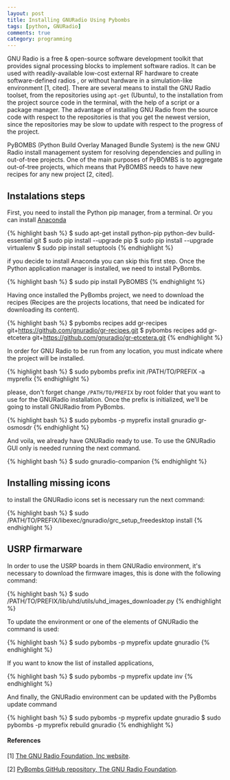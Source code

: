 ```yaml
---
layout: post
title: Installing GNURadio Using Pybombs
tags: [python, GNURadio]
comments: true
category: programming
---
```

GNU Radio is a free & open-source software development toolkit that provides signal processing blocks to implement software radios. It can be used with readily-available low-cost external RF hardware to create software-defined radios <!--break--> , or without hardware in a simulation-like environment [1, cited]. There are several means to install the GNU Radio toolset, from the repositories using `apt-get` (Ubuntu), to the installation from the project source code in the terminal, with the help of a script or a package manager. The advantage of installing GNU Radio from the source code with respect to the repositories is that you get the newest version, since the repositories may be slow to update with respect to the progress of the project.

PyBOMBS (Python Build Overlay Managed Bundle System) is the new GNU Radio install management system for resolving dependencies and pulling in out-of-tree projects. One of the main purposes of PyBOMBS is to aggregate out-of-tree projects, which means that PyBOMBS needs to have new recipes for any new project [2, cited]. 

## Instalations steps

First, you need to install the Python pip manager, from a terminal. Or you can install [Anaconda](https://www.continuum.io/downloads)

{% highlight bash %}
$ sudo apt-get install python-pip python-dev build-essential git
$ sudo pip install --upgrade pip 
$ sudo pip install --upgrade virtualenv 
$ sudo pip install setuptools
{% endhighlight %}

if you decide to install Anaconda you can skip this first step. Once the Python application manager is installed, we need to install PyBombs.

{% highlight bash %}
$ sudo pip install PyBOMBS
{% endhighlight %}

Having once installed the PyBombs project, we need to download the recipes (Recipes are the projects locations, that need be indicated for downloading its content).

{% highlight bash %}
$ pybombs recipes add gr-recipes git+https://github.com/gnuradio/gr-recipes.git
$ pybombs recipes add gr-etcetera git+https://github.com/gnuradio/gr-etcetera.git
{% endhighlight %}

In order for GNU Radio to be run from any location, you must indicate where the project will be installed.

{% highlight bash %}
$ sudo pybombs prefix init /PATH/TO/PREFIX -a myprefix
{% endhighlight %}

please, don't forget change `/PATH/TO/PREFIX` by root folder that you want to use for the GNURadio installation. Once the prefix is initialized, we'll be going to install GNURadio from PyBombs.

{% highlight bash %}
$ sudo pybombs -p myprefix install gnuradio gr-osmosdr
{% endhighlight %}

And voila, we already have GNURadio ready to use. To use the GNURadio GUI only is needed running the next command.

{% highlight bash %}
$ sudo gnuradio-companion
{% endhighlight %}

## Installing missing icons

to install the GNURadio icons set is necessary run the next command:

{% highlight bash %}
$ sudo /PATH/TO/PREFIX/libexec/gnuradio/grc_setup_freedesktop install
{% endhighlight %}

## USRP firmarware

In order to use the USRP boards in them GNURadio environment, it's necessary to download the firmware images, this is done with the following command:

{% highlight bash %}
$ sudo /PATH/TO/PREFIX/lib/uhd/utils/uhd_images_downloader.py
{% endhighlight %}

To update the environment or one of the elements of GNURadio the command is used:

{% highlight bash %}
$ sudo pybombs -p myprefix update gnuradio
{% endhighlight %}

If you want to know the list of installed applications,

{% highlight bash %}
$ sudo pybombs -p myprefix update inv
{% endhighlight %}

And finally, the GNURadio environment can be updated with the PyBombs update command

{% highlight bash %}
$ sudo pybombs -p myprefix update gnuradio
$ sudo pybombs -p myprefix rebuild gnuradio
{% endhighlight %}

#### References


[1] <a href="http://gnuradio.org/">The GNU Radio Foundation, Inc website</a>.

[2] <a href="https://github.com/gnuradio/pybombs">PyBombs GitHub repository, The GNU Radio Foundation</a>.
